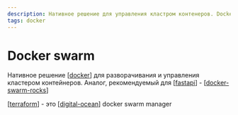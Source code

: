 ```yaml
---
description: Нативное решение для управления кластром контенеров. Docker swarm
tags: docker
---
```

# Docker swarm

Нативное решение [[docker]] для разворачивания и управления кластером контейнеров. Аналог, рекомендуемый для [[fastapi]] - [[docker-swarm-rocks]]

[[terraform]] - это [[digital-ocean]] docker swarm manager

[//begin]: # "Autogenerated link references for markdown compatibility"
[docker]: ../lists/docker "Docker"
[fastapi]: ../lists/fastapi "Fastapi"
[docker-swarm-rocks]: docker-swarm-rocks "Docker swarm rocks"
[terraform]: terraform "terraform"
[digital-ocean]: ../lists/digital-ocean "Digital ocean"
[//end]: # "Autogenerated link references"